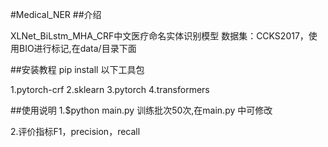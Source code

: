 #Medical_NER
##介绍

XLNet_BiLstm_MHA_CRF中文医疗命名实体识别模型 数据集：CCKS2017，使用BIO进行标记,在data/目录下面

##安装教程
pip install 以下工具包 

1.pytorch-crf 2.sklearn 3.pytorch 4.transformers

##使用说明
1.$python main.py 训练批次50次,在main.py 中可修改

2.评价指标F1，precision，recall
